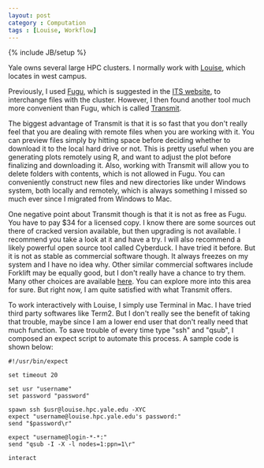 ```yaml
---
layout: post
category : Computation
tags : [Louise, Workflow]
---
```

{% include JB/setup %}


Yale owns several large HPC clusters. I normally work with [Louise](http://maguro.cs.yale.edu/mediawiki/index.php/Louise), which locates in west campus. 

Previously, I used [Fugu](http://rsug.itd.umich.edu/software/fugu/), which is suggested in the [ITS website](http://its.yale.edu/), to interchange files with the cluster. However, I then found another tool much more convenient than Fugu, which is called [Transmit](http://panic.com/transmit/). 

The biggest advantage of Transmit is that it is so fast that you don't really feel that you are dealing with remote files when you are working with it. You can preview files simply by hitting space before deciding whether to download it to the local hard drive or not. This is pretty useful when you are generating plots remotely using R, and want to adjust the plot before finalizing and downloading it. Also, working with Transmit will allow you to delete folders with contents, which is not allowed in Fugu. You can conveniently construct new files and new directories like under Windows system, both locally and remotely, which is always something I missed so much ever since I migrated from Windows to Mac. 

One negative point about Transmit though is that it is not as free as Fugu. You have to pay $34 for a licensed copy. I know there are some sources out there of cracked version available, but then upgrading is not available. I recommend you take a look at it and have a try. I will also recommend a likely powerful open source tool called Cyberduck. I have tried it before. But it is not as stable as commercial software though. It always freezes on my system and I have no idea why. Other similar commercial softwares include Forklift may be equally good, but I don't really have a chance to try them. Many other choices are available [here](http://en.softonic.com/mac/ftp-client:programs). You can explore more into this area for sure. But right now, I am quite satisfied with what Transmit offers. 

To work interactively with Louise, I simply use Terminal in Mac. I have tried third party softwares like Term2. But I don't really see the benefit of taking that trouble, maybe since I am a lower end user that don't really need that much function. To save trouble of every time type "ssh" and "qsub", I composed an expect script to automate this process. A sample code is shown below:

```
#!/usr/bin/expect

set timeout 20 

set usr "username"
set password "password"

spawn ssh $usr@louise.hpc.yale.edu -XYC
expect "username@louise.hpc.yale.edu's password:"
send "$password\r"

expect "username@login-*-*:"
send "qsub -I -X -l nodes=1:ppn=1\r"

interact
```
